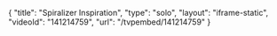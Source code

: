 {
    "title": "Spiralizer Inspiration",
    "type": "solo",
    "layout": "iframe-static",
    "videoId": "141214759",
    "url": "\/tvpembed\/141214759"
}